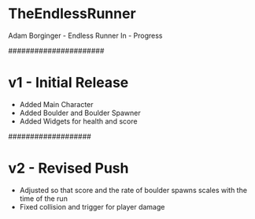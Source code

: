 # TheEndlessRunner
Adam Borginger - Endless Runner
In - Progress

######################
# v1 - Initial Release

- Added Main Character
- Added Boulder and Boulder Spawner
- Added Widgets for health and score

###################
# v2 - Revised Push

- Adjusted so that score and the rate of boulder spawns scales with the time of the run
- Fixed collision and trigger for player damage
